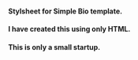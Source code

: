 #### Stylsheet for Simple Bio template.
#### I have created this using only HTML.
#### This is only a small startup.
